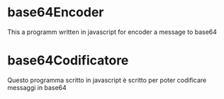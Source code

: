 # base64Encoder
This a programm written in javascript for encoder a message to base64

# base64Codificatore
Questo programma scritto in javascript è scritto per poter codificare messaggi in base64
